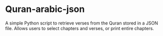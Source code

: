 # Quran-arabic-json
A simple Python script to retrieve verses from the Quran stored in a JSON file. Allows users to select chapters and verses, or print entire chapters.

